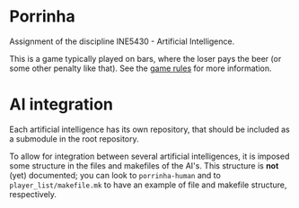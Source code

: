 Porrinha
========

Assignment of the discipline INE5430 - Artificial Intelligence.

This is a game typically played on bars,
where the loser pays the beer (or some other penalty like that).
See the [game rules](game_rules.md) for more information.


AI integration
==============

Each artificial intelligence has its own repository,
that should be included as a submodule in the root repository.

To allow for integration between several artificial intelligences,
it is imposed some structure in the files and makefiles of the AI's.
This structure is **not** (yet) documented;
you can look to `porrinha-human` and to `player_list/makefile.mk`
to have an example of file and makefile structure,
respectively.

